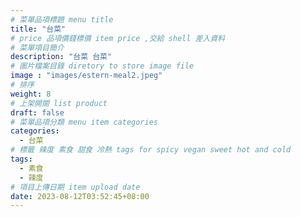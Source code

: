 ```yaml
---
# 菜單品項標題 menu title 
title: "台菜"
# price 品項價錢標價 item price ,交給 shell 差入資料
# 菜單項目簡介 
description: "台菜 台菜"
# 圖片檔案目錄 diretory to store image file
image : "images/estern-meal2.jpeg"
# 排序
weight: 8
# 上架開關 list product 
draft: false
# 菜單品項分類 menu item categories 
categories:
  - 台菜
# 標籤 辣度 素食 甜食 冷熱 tags for spicy vegan sweet hot and cold 
tags:
  - 素食
  - 辣度
# 項目上傳日期 item upload date 
date: 2023-08-12T03:52:45+08:00
---
```


